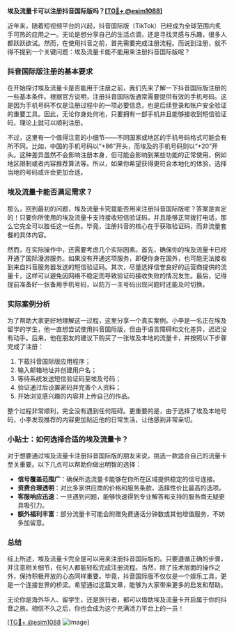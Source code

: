 **埃及流量卡可以注册抖音国际版吗？[[TG💪+ @esim1088](https://t.me/s/esim1088)]**

近年来，随着短视频平台的兴起，抖音国际版（TikTok）已经成为全球范围内炙手可热的应用之一。无论是想分享自己的生活点滴，还是寻找灵感与乐趣，很多人都跃跃欲试。然而，在使用抖音之前，首先需要完成注册流程。而说到注册，就不得不提到一个关键问题：埃及流量卡能不能用来注册抖音国际版呢？

### 抖音国际版注册的基本要求

在开始探讨埃及流量卡是否能用于注册之前，我们先来了解一下抖音国际版注册的一些基本条件。根据官方说明，注册抖音国际版通常需要提供有效的手机号码。这是因为手机号码不仅是注册过程中的一项必要信息，也是后续登录和账户安全验证的重要工具。因此，无论你身处何地，只要拥有一部手机并且能够接收到短信验证码，理论上就可以顺利注册。

不过，这里有一个值得注意的小细节——不同国家或地区的手机号码格式可能会有所不同。比如，中国的手机号码以“+86”开头，而埃及的手机号码则以“+20”开头。这种差异虽然不会影响注册本身，但可能会影响到某些功能的正常使用，例如地区限制或者内容推荐算法等。所以，如果你希望获得更符合本地化的体验，选择当地的号码或许会更加合适。

### 埃及流量卡能否满足需求？

那么，回到最初的问题，埃及流量卡究竟能否用来注册抖音国际版呢？答案是肯定的！只要你所使用的埃及流量卡支持接收短信验证码，并且能够正常拨打电话，那么它完全可以胜任这一任务。毕竟，注册抖音的核心在于获取验证码，而非流量套餐的具体内容。

然而，在实际操作中，还需要考虑几个实际因素。首先，确保你的埃及流量卡已经开通了国际漫游服务。如果没有开通这项服务，即便你身在国外，也可能无法接收到来自抖音服务器发送的短信验证码。其次，尽量选择信誉良好的运营商提供的流量卡，这样可以避免因网络不稳定而导致验证码接收失败的情况发生。最后，记得提前准备好一张备用手机号码，以防万一主号码出现问题时还能及时切换。

### 实际案例分析

为了帮助大家更好地理解这一过程，这里分享一个真实案例。小李是一名正在埃及留学的学生，他一直想尝试使用抖音国际版，但由于语言障碍和文化差异，迟迟没有动手。后来，他在朋友的建议下购买了一张埃及本地的流量卡，并按照以下步骤完成了注册：

1. 下载抖音国际版应用程序；
2. 输入邮箱地址并创建用户名；
3. 等待系统发送短信验证码至埃及号码；
4. 验证通过后设置密码并完善个人资料；
5. 开始浏览感兴趣的内容并上传自己的作品。

整个过程非常顺利，完全没有遇到任何阻碍。更重要的是，由于选择了埃及本地号码，小李发现推荐的内容更加贴近他的日常生活，让他感到非常亲切。

### 小贴士：如何选择合适的埃及流量卡？

对于想要通过埃及流量卡注册抖音国际版的朋友来说，挑选一款适合自己的流量卡至关重要。以下几点可以帮助你做出明智的选择：

- **信号覆盖范围广**：确保所选流量卡能够在你所在区域提供稳定的信号连接。
- **资费合理透明**：对比多家供应商的价格和服务条款，选择性价比最高的选项。
- **客服响应迅速**：一旦遇到问题，能够快速得到专业解答和支持的服务商无疑更具吸引力。
- **额外福利丰富**：部分流量卡可能会附赠免费通话分钟数或其他增值服务，不妨多加留意。

### 总结

综上所述，埃及流量卡完全是可以用来注册抖音国际版的。只要遵循正确的步骤，并注意相关细节，任何人都能轻松完成注册流程。当然，除了技术层面的操作之外，保持积极开放的心态同样重要。毕竟，抖音国际版不仅仅是一个娱乐工具，更是一个连接世界的桥梁。希望通过这篇文章，能够为大家带来更多的启发和帮助。

无论你是海外华人、留学生，还是旅行者，都可以借助埃及流量卡开启属于你的抖音之旅。相信不久之后，你也会成为这个充满活力平台上的一员！

[[TG💪+ @esim1088](https://t.me/s/esim1088) ![Image](https://i.postimg.cc/4NQfJmqS/Snipaste-2025-05-13-00-14-12.png)]